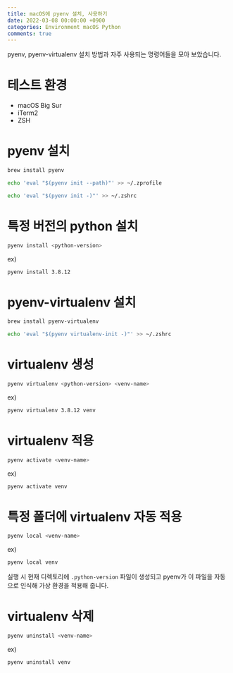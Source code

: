 ```yaml
---
title: macOS에 pyenv 설치, 사용하기
date: 2022-03-08 00:00:00 +0900
categories: Environment macOS Python
comments: true
---
```


pyenv, pyenv-virtualenv 설치 방법과 자주 사용되는 명령어들을 모아 보았습니다.

# 테스트 환경
* macOS Big Sur
* iTerm2
* ZSH

# pyenv 설치

```zsh
brew install pyenv

echo 'eval "$(pyenv init --path)"' >> ~/.zprofile

echo 'eval "$(pyenv init -)"' >> ~/.zshrc
```

# 특정 버전의 python 설치

```zsh
pyenv install <python-version>
```

ex)

```zsh
pyenv install 3.8.12
```

# pyenv-virtualenv 설치

```zsh
brew install pyenv-virtualenv

echo 'eval "$(pyenv virtualenv-init -)"' >> ~/.zshrc
```

# virtualenv 생성

```zsh
pyenv virtualenv <python-version> <venv-name>
```

ex)

```zsh
pyenv virtualenv 3.8.12 venv
```

# virtualenv 적용

```zsh
pyenv activate <venv-name>
```

ex)

```zsh
pyenv activate venv
```

# 특정 폴더에 virtualenv 자동 적용

```zsh
pyenv local <venv-name>
```

ex)

```zsh
pyenv local venv
```

실행 시 현재 디렉토리에 `.python-version` 파일이 생성되고 pyenv가 이 파일을 자동으로 인식해 가상 환경을 적용해 줍니다.

# virtualenv 삭제

```zsh
pyenv uninstall <venv-name>
```

ex)
```zsh
pyenv uninstall venv
```